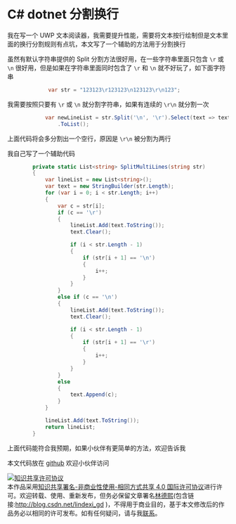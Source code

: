 
# C# dotnet 分割换行

我在写一个 UWP 文本阅读器，我需要提升性能，需要将文本按行绘制但是文本里面的换行分割规则有点坑，本文写了一个辅助的方法用于分割换行

<!--more-->


<!-- 发布 -->

虽然有默认字符串提供的 Split 分割方法很好用，在一些字符串里面只包含 `\r` 或 `\n` 很好用，但是如果在字符串里面同时包含了 `\r` 和 `\n` 就不好玩了，如下面字符串

```csharp
             var str = "123123\r123123\n123123\r\n123";
``` 

我需要按照只要有 `\r` 或 `\n` 就分割字符串，如果有连续的 `\r\n` 就分割一次

```csharp
            var newLineList = str.Split('\n', '\r').Select(text => text = text.Replace("\r", ""))
                .ToList();
```

上面代码将会多分割出一个空行，原因是 `\r\n` 被分割为两行

我自己写了一个辅助代码

```csharp
        private static List<string> SplitMultiLines(string str)
        {
            var lineList = new List<string>();
            var text = new StringBuilder(str.Length);
            for (var i = 0; i < str.Length; i++)
            {
                var c = str[i];
                if (c == '\r')
                {
                    lineList.Add(text.ToString());
                    text.Clear();

                    if (i < str.Length - 1)
                    {
                        if (str[i + 1] == '\n')
                        {
                            i++;
                        }
                    }
                }
                else if (c == '\n')
                {
                    lineList.Add(text.ToString());
                    text.Clear();

                    if (i < str.Length - 1)
                    {
                        if (str[i + 1] == '\r')
                        {
                            i++;
                        }
                    }
                }
                else
                {
                    text.Append(c);
                }
            }

            lineList.Add(text.ToString());
            return lineList;
        }
```

上面代码能符合我预期，如果小伙伴有更简单的方法，欢迎告诉我

本文代码放在 [github](https://github.com/lindexi/lindexi_gd/tree/0495ca07ac65af548810035628a4d565b26f1c91/BepirquwiKedoucawji) 欢迎小伙伴访问





<a rel="license" href="http://creativecommons.org/licenses/by-nc-sa/4.0/"><img alt="知识共享许可协议" style="border-width:0" src="https://licensebuttons.net/l/by-nc-sa/4.0/88x31.png" /></a><br />本作品采用<a rel="license" href="http://creativecommons.org/licenses/by-nc-sa/4.0/">知识共享署名-非商业性使用-相同方式共享 4.0 国际许可协议</a>进行许可。欢迎转载、使用、重新发布，但务必保留文章署名[林德熙](http://blog.csdn.net/lindexi_gd)(包含链接:http://blog.csdn.net/lindexi_gd )，不得用于商业目的，基于本文修改后的作品务必以相同的许可发布。如有任何疑问，请与我[联系](mailto:lindexi_gd@163.com)。